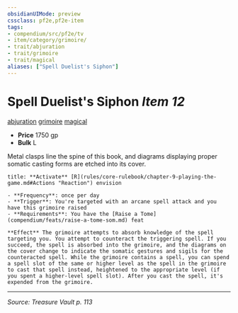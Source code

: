 ```yaml
---
obsidianUIMode: preview
cssclass: pf2e,pf2e-item
tags:
- compendium/src/pf2e/tv
- item/category/grimoire/
- trait/abjuration
- trait/grimoire
- trait/magical
aliases: ["Spell Duelist's Siphon"]
---
```

# Spell Duelist's Siphon *Item 12*  
[abjuration](abjuration.md "Abjuration School Trait")  [grimoire](grimoire-som.md "Grimoire Item Trait")  [magical](magical.md "Magical Item Trait")  

- **Price** 1750 gp
- **Bulk** L

Metal clasps line the spine of this book, and diagrams displaying proper somatic casting forms are etched into its cover.

```ad-embed-ability
title: **Activate** [R](rules/core-rulebook/chapter-9-playing-the-game.md#Actions "Reaction") envision

- **Frequency**: once per day
- **Trigger**: You're targeted with an arcane spell attack and you have this grimoire raised
- **Requirements**: You have the [Raise a Tome](compendium/feats/raise-a-tome-som.md) feat

**Effect** The grimoire attempts to absorb knowledge of the spell targeting you. You attempt to counteract the triggering spell. If you succeed, the spell is absorbed into the grimoire, and the diagrams on the cover change to indicate the somatic gestures and sigils for the counteracted spell. While the grimoire contains a spell, you can spend a spell slot of the same or higher level as the spell in the grimoire to cast that spell instead, heightened to the appropriate level (if you spent a higher-level spell slot). After you cast the spell, it's expended from the grimoire.
```


---
*Source: Treasure Vault p. 113*